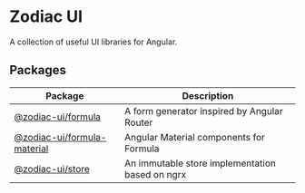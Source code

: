 # Zodiac UI

A collection of useful UI libraries for Angular.

## Packages
| Package                                               | Description                                      |
|-------------------------------------------------------|--------------------------------------------------|
| [@zodiac-ui/formula](/libs/formula)                   | A form generator inspired by Angular Router
| [@zodiac-ui/formula-material](/libs/formula-material) | Angular Material components for Formula
| [@zodiac-ui/store](/libs/store)                       | An immutable store implementation based on ngrx
